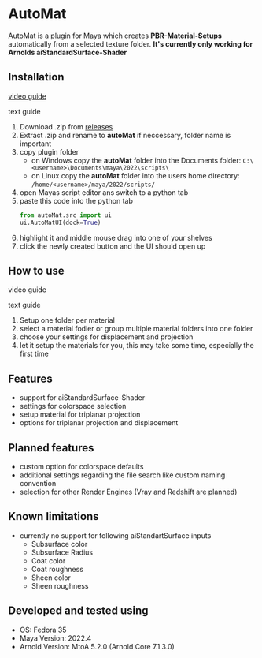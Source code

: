# AutoMat
AutoMat is a plugin for Maya which creates __PBR-Material-Setups__ automatically from a selected texture folder.
__It's currently only working for Arnolds aiStandardSurface-Shader__

## Installation
[video guide](https://youtu.be/YQhrmUSLaAw)

text guide
1. Download .zip from [releases](https://github.com/philnewm/autoMat/releases/latest)
2. Extract .zip and rename to __autoMat__ if neccessary, folder name is important
3. copy plugin folder
   + on Windows copy the __autoMat__ folder into the Documents folder:
   `C:\<username>\Documents\maya\2022\scripts\`
   + on Linux copy the __autoMat__ folder into the users home directory:
   `/home/<username>/maya/2022/scripts/`
4. open Mayas script editor ans switch to a python tab
5. paste this code into the python tab
   ```python
   from autoMat.src import ui
   ui.AutoMatUI(dock=True)
   ```
6. highlight it and middle mouse drag into one of your shelves
7. click the newly created button and the UI should open up

## How to use
video guide

text guide
1. Setup one folder per material
2. select a material fodler or group multiple material folders into one folder
3. choose your settings for displacement and projection
4. let it setup the materials for you, this may take some time, especially the first time

## Features
+ support for aiStandardSurface-Shader
+ settings for colorspace selection
+ setup material for triplanar projection
+ options for triplanar projection and displacement

## Planned features
+ custom option for colorspace defaults
+ additional settings regarding the file search like custom naming convention
+ selection for other Render Engines (Vray and Redshift are planned)

## Known limitations
+ currently no support for following aiStandartSurface inputs
   + Subsurface color
   + Subsurface Radius
   + Coat color
   + Coat roughness
   + Sheen color
   + Sheen roughness

## Developed and tested using
+ OS: Fedora 35
+ Maya Version: 2022.4
+ Arnold Version: MtoA 5.2.0 (Arnold Core 7.1.3.0) 
